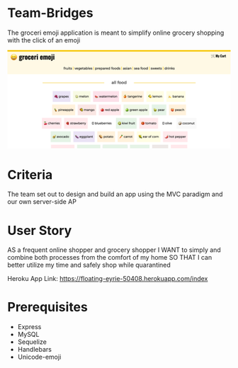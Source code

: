 # Team-Bridges
The groceri emoji application is meant to simplify online grocery shopping with the click of an emoji

<img src="https://raw.githubusercontent.com/mdgragg/responsive-portfolio/master/images/portfolio/groceri-emoji.png" width="700" />


# Criteria
The team set out to design and build an app using the MVC paradigm and our own server-side AP

# User Story
AS a frequent online shopper and grocery shopper
I WANT to simply and combine both processes from the comfort of my home
SO THAT I can better utilize my time and safely shop while quarantined 

Heroku App Link: https://floating-eyrie-50408.herokuapp.com/index 

# Prerequisites 
- Express
- MySQL
- Sequelize
- Handlebars
- Unicode-emoji
